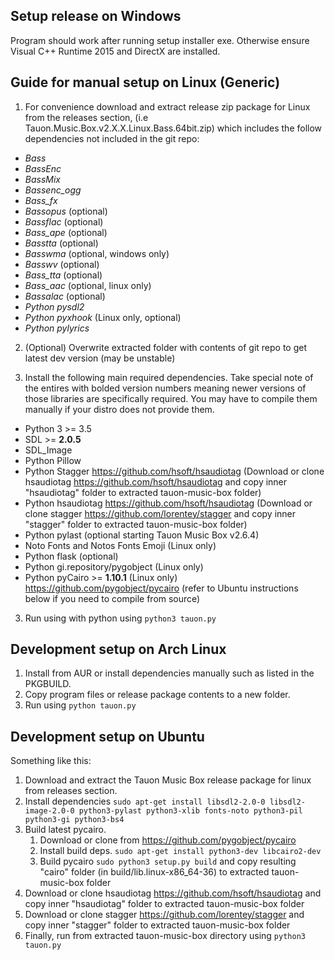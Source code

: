 
## Setup release on Windows

Program should work after running setup installer exe. Otherwise ensure Visual C++ Runtime 2015 and DirectX are installed.

## Guide for manual setup on Linux (Generic)

1) For convenience download and extract release zip package for Linux from the releases section, (i.e Tauon.Music.Box.v2.X.X.Linux.Bass.64bit.zip) which includes the follow dependencies not included in the git repo:

 - *Bass*
 - *BassEnc*
 - *BassMix*
 - *Bassenc_ogg*
 - *Bass_fx*
 - *Bassopus* (optional)
 - *Bassflac* (optional)
 - *Bass_ape* (optional)
 - *Basstta* (optional)
 - *Basswma* (optional, windows only)
 - *Basswv* (optional)
 - *Bass_tta* (optional)
 - *Bass_aac* (optional, linux only)
 - *Bassalac* (optional)
 - *Python pysdl2*
 - *Python pyxhook* (Linux only, optional)
 - *Python pylyrics*
 
 2) (Optional) Overwrite extracted folder with contents of git repo to get latest dev version (may be unstable)

 3) Install the following main required dependencies. Take special note of the entires with bolded version numbers meaning newer versions of those libraries are specifically required. You may have to compile them manually if your distro does not provide them.

  - Python 3 >= 3.5
  - SDL >= **2.0.5**
  - SDL_Image
  - Python Pillow
  - Python Stagger https://github.com/hsoft/hsaudiotag (Download or clone hsaudiotag https://github.com/hsoft/hsaudiotag and copy inner "hsaudiotag" folder to extracted tauon-music-box folder)
  - Python hsaudiotag https://github.com/hsoft/hsaudiotag (Download or clone stagger https://github.com/lorentey/stagger and copy inner "stagger" folder to extracted tauon-music-box folder)
  - Python pylast (optional starting Tauon Music Box v2.6.4)
  - Noto Fonts and Notos Fonts Emoji (Linux only)
  - Python flask (optional)
  - Python gi.repository/pygobject (Linux only)
  - Python pyCairo >= **1.10.1** (Linux only) https://github.com/pygobject/pycairo (refer to Ubuntu instructions below if you need to compile from source)

3) Run using with python using ```python3 tauon.py```
 


## Development setup on Arch Linux

1. Install from AUR or install dependencies manually such as listed in the PKGBUILD.
2. Copy program files or release package contents to a new folder.
3. Run using ```python tauon.py```

## Development setup on Ubuntu

Something like this:

1. Download and extract the Tauon Music Box release package for linux from releases section.
2. Install dependencies ```sudo apt-get install libsdl2-2.0-0 libsdl2-image-2.0-0 python3-pylast python3-xlib fonts-noto python3-pil python3-gi python3-bs4```
2. Build latest pycairo.
    1. Download or clone from https://github.com/pygobject/pycairo
    2. Install build deps. ```sudo apt-get install python3-dev libcairo2-dev```
    3. Build pycairo ```sudo python3 setup.py build``` and copy resulting "cairo" folder (in build/lib.linux-x86_64-36) to extracted tauon-music-box folder
3. Download or clone hsaudiotag https://github.com/hsoft/hsaudiotag and copy inner "hsaudiotag" folder to extracted tauon-music-box folder
4. Download or clone stagger https://github.com/lorentey/stagger and copy inner "stagger" folder to extracted tauon-music-box folder
5. Finally, run from extracted tauon-music-box directory using ```python3 tauon.py```
